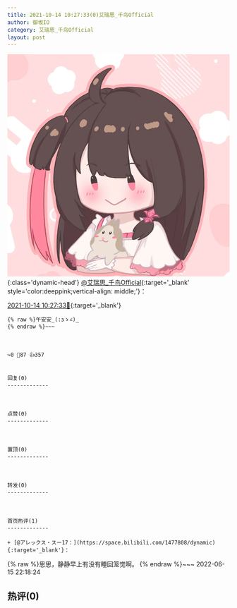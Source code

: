 ```yaml
---
title: 2021-10-14 10:27:33(0)艾瑞思_千鸟Official
author: 御坂IO
category: 艾瑞思_千鸟Official
layout: post
---
```


![img](/images/7e08840c56f251de28bdf766b647bd5fe9a5d50a.jpg){:class='dynamic-head'}
[@艾瑞思_千鸟Official](https://space.bilibili.com/1090010845/dynamic){:target='_blank' style='color:deeppink;vertical-align: middle;'}：

[2021-10-14 10:27:33🔗](https://t.bilibili.com/581281101482706574){:target='_blank'}

~~~
{% raw %}午安安_(:зゝ∠)_
{% endraw %}~~~



↪️0 💬87 👍357


回复(0)
-------------



点赞(0)
-------------



置顶(0)
-------------



转发(0)
-------------



首页热评(1)
-------------

+ [@アレックス・スー17：](https://space.bilibili.com/1477808/dynamic){:target='_blank'}：
~~~
{% raw %}思思，静静早上有没有睡回笼觉啊。
{% endraw %}~~~
2022-06-15 22:18:24


热评(0)
-------------



